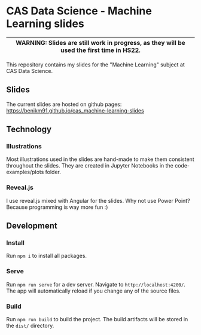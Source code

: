 # CAS Data Science - Machine Learning slides

| WARNING: Slides are still work in progress, as they will be used the first time in HS22. |
|------------------------------------------------------------------------------------------|

This repository contains my slides for the "Machine Learning" subject at CAS Data Science.

## Slides

The current slides are hosted on github pages: <a href="https://benikm91.github.io/cas_machine-learning-slides" target="_blank">https://benikm91.github.io/cas_machine-learning-slides</a>

## Technology

### Illustrations

Most illustrations used in the slides are hand-made to make them consistent throughout the slides. They are created in Jupyter Notebooks in the code-examples/plots folder.

### Reveal.js

I use reveal.js mixed with Angular for the slides. Why not use Power Point? Because programming is way more fun :)

## Development

### Install

Run `npm i` to install all packages.

### Serve

Run `npm run serve` for a dev server. Navigate to `http://localhost:4200/`. The app will automatically reload if you change any of the source files.

### Build

Run `npm run build` to build the project. The build artifacts will be stored in the `dist/` directory.
